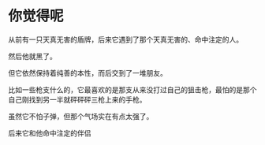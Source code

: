 # 你觉得呢

从前有一只天真无害的盾牌，后来它遇到了那个天真无害的、命中注定的人。

然后他就黑了。

但它依然保持着纯善的本性，而后交到了一堆朋友。

比如一些枪支什么的，它最喜欢的是那支从来没打过自己的狙击枪，最怕的是那个自己刚找到另一半就砰砰砰三枪上来的手枪。

虽然它不怕子弹，但那个气场实在有点太强了。

后来它和他命中注定的伴侣

